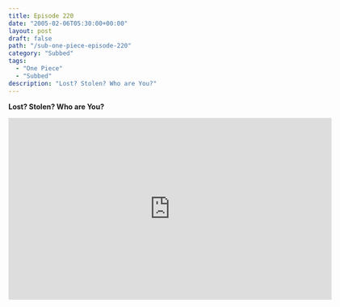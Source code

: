```yaml
---
title: Episode 220
date: "2005-02-06T05:30:00+00:00"
layout: post
draft: false
path: "/sub-one-piece-episode-220"
category: "Subbed"
tags:
  - "One Piece"
  - "Subbed"
description: "Lost? Stolen? Who are You?"
---
```


**Lost? Stolen? Who are You?**

<iframe width="640" height="360" src="https://www.rapidvideo.com/e/FXQGVIRTTX" frameborder="0" marginwidth=0 marginheight=0 scrolling=no allowfullscreen></iframe>

